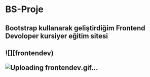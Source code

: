 # BS-Proje
<h2>Bootstrap kullanarak geliştirdiğim Frontend Devoloper kursiyer eğitim sitesi<h2>
  
![][frontendev)

![Uploading frontendev.gif…]()

